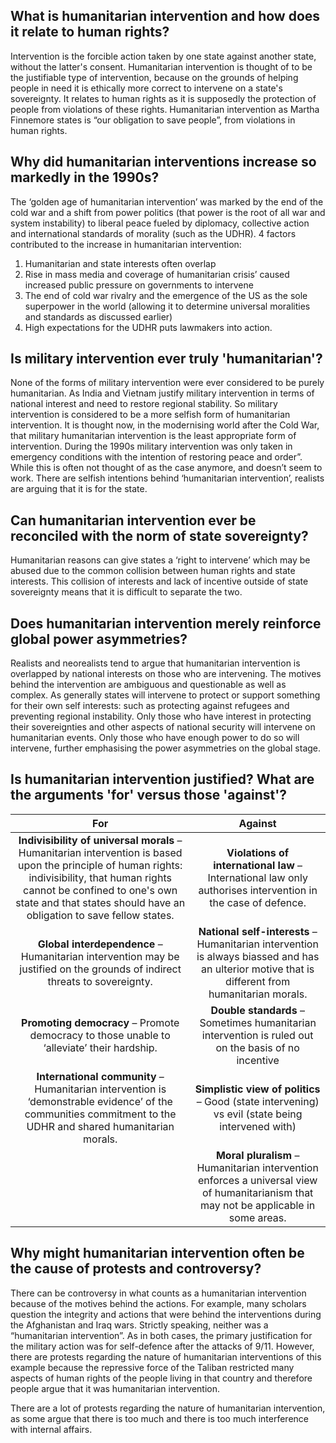 ## What is humanitarian intervention and how does it relate to human rights?
Intervention is the forcible action taken by one state against another state, without the latter's consent. Humanitarian intervention is thought of to be the justifiable type of intervention, because on the grounds of helping people in need it is ethically more correct to intervene on a state's sovereignty. It relates to human rights as it is supposedly the protection of people from violations of these rights. Humanitarian intervention as Martha Finnemore states is “our obligation to save people”, from violations in human rights.   
## Why did humanitarian interventions increase so markedly in the 1990s?
The ‘golden age of humanitarian intervention’ was marked by the end of the cold war and a shift from power politics (that power is the root of all war and system instability) to liberal peace fueled by diplomacy, collective action and international standards of morality (such as the UDHR). 4 factors contributed to the increase in humanitarian intervention:

1. Humanitarian and state interests often overlap
2. Rise in mass media and coverage of humanitarian crisis’ caused increased public pressure on governments to intervene
3. The end of cold war rivalry and the emergence of the US as the sole superpower in the world (allowing it to determine universal moralities and standards as discussed earlier)
4. High expectations for the UDHR puts lawmakers into action.

## Is military intervention ever truly 'humanitarian'?
None of the forms of military intervention were ever considered to be purely humanitarian. As India and Vietnam justify military intervention in terms of national interest and need to restore regional stability. So military intervention is considered to be a more selfish form of humanitarian intervention.  It is thought now, in the modernising world after the Cold War, that military humanitarian intervention is the least appropriate form of intervention. During the 1990s military intervention was only taken in emergency conditions with the intention of restoring peace and order”. While this is often not thought of as the case anymore, and doesn’t seem to work. There are selfish intentions behind ‘humanitarian intervention’, realists are arguing that it is for the state.
## Can humanitarian intervention ever be reconciled with the norm of state sovereignty?
Humanitarian reasons can give states a ‘right to intervene’ which may be abused due to the common collision between human rights and state interests. This collision of interests and lack of incentive outside of state sovereignty means that it is difficult to separate the two.
## Does humanitarian intervention merely reinforce global power asymmetries?
Realists and neorealists tend to argue that humanitarian intervention is overlapped by national interests on those who are intervening. The motives behind the intervention are ambiguous and questionable as well as complex. As generally states will intervene to protect or support something for their own self interests: such as protecting against refugees and preventing regional instability.  Only those who have interest in protecting their sovereignties and other aspects of national security will intervene on humanitarian events. Only those who have enough power to do so will intervene, further emphasising the power asymmetries on the global stage. 
## Is humanitarian intervention justified? What are the arguments 'for' versus those 'against'?

|**For**|**Against**|
| :-: | :-: |
|**Indivisibility of universal morals** – Humanitarian intervention is based upon the principle of human rights: indivisibility, that human rights cannot be confined to one's own state and that states should have an obligation to save fellow states.|**Violations of international law** – International law only authorises intervention in the case of defence.|
|**Global interdependence** – Humanitarian intervention may be justified on the grounds of indirect threats to sovereignty.|**National self-interests** – Humanitarian intervention is always biassed and has an ulterior motive that is different from humanitarian morals.|
|**Promoting democracy** – Promote democracy to those unable to ‘alleviate’ their hardship.|**Double standards** – Sometimes humanitarian intervention is ruled out on the basis of no incentive|
|**International community** – Humanitarian intervention is ‘demonstrable evidence’ of the communities commitment to the UDHR and shared humanitarian morals. |**Simplistic view of politics** – Good (state intervening) vs evil (state being intervened with)|
||**Moral pluralism** – Humanitarian intervention enforces a universal view of humanitarianism that may not be applicable in some areas.|

## Why might humanitarian intervention often be the cause of protests and controversy?
There can be controversy in what counts as a humanitarian intervention because of the motives behind the actions. For example, many scholars question the integrity and actions that were behind the interventions during the Afghanistan and Iraq wars. Strictly speaking, neither was a “humanitarian intervention”. As in both cases, the primary justification for the military action was for self-defence after the attacks of 9/11. However, there are protests regarding the nature of humanitarian interventions of this example because the repressive force of the Taliban restricted many aspects of human rights of the people living in that country and therefore people argue that it was humanitarian intervention. 

There are a lot of protests regarding the nature of humanitarian intervention, as some argue that there is too much and there is too much interference with internal affairs. 
